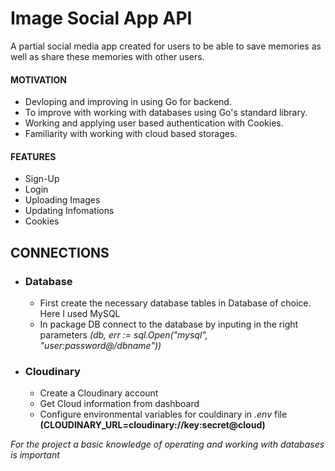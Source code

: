 # Image Social App API

A partial social media app created for users to be able to save memories as well as share these memories with other users.

#### MOTIVATION

- Devloping and improving in using Go for backend.
- To improve with working with databases using Go's standard library.
- Working and applying user based authentication with Cookies.
- Familiarity with working with cloud based storages.

#### FEATURES
   <ul>
        <li>Sign-Up</li>
        <li>Login</li>
        <li>Uploading Images</li>
        <li>Updating Infomations</li>
        <li>Cookies</li>
   </ul>
    
## CONNECTIONS

- ### Database
     - First create the necessary database tables in Database of choice. Here I used MySQL
     - In package DB connect to the database by inputing in the right parameters *(db, err := sql.Open("mysql", "user:password@/dbname"))*

- ### Cloudinary
     - Create a Cloudinary account
     - Get Cloud information from dashboard
     - Configure environmental variables for couldinary in *.env* file **(CLOUDINARY_URL=cloudinary://key:secret@cloud)**


_For the project a basic knowledge of operating and working with databases is important_

